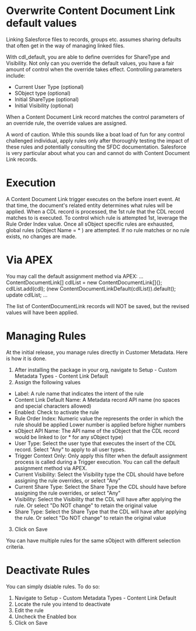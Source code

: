 # Overwrite Content Document Link default values
Linking Salesforce files to records, groups etc. assumes sharing defaults that often get in the way of managing linked files.

With cdl_default, you are able to define overrides for ShareType and Visibility. Not only can you override the default values, you have a fair amount of control when the override takes effect. Controlling parameters include:
- Current User Type (optional)
- SObject type (optional)
- Initial ShareType (optional)
- Initial Visibility (optional)

When a Content Document Link record matches the control parameters of an override rule, the override values are assigned.

A word of caution. While this sounds like a boat load of fun for any control challenged individual, apply rules only after thoroughly testing the impact of these rules and potentially consulting the SFDC documentation. Salesforce is very particular about what you can and cannot do with Content Document Link records.

# Execution
A Content Document Link trigger executes on the before insert event. At that time, the document's related entity determines what rules will be applied. When a CDL record is processed, the 1st rule that the CDL record matches to is executed. To control which rule is attempted 1st, leverage the Rule Order Index value. Once all sObject specific rules are exhausted, global rules (sObject Name = * ) are attempted. If no rule matches or no rule exists, no changes are made.

#  Via APEX
You may call the default assignment method via APEX:
...
ContentDocumentLink[] cdlList = new ContentDocumentLink[]{};
cdlList.add(cdl);
(new ContentDocumentLinkDefault(cdlList)).default();
update cdlList;
...

The list of ContentDocumentLink records will NOT be saved, but the revised values will have been applied.

# Managing Rules
At the initial release, you manage rules directly in Customer Metadata. Here is how it is done.

1. After installing the package in your org, navigate to Setup - Custom Metadata Types - Content Link Default
2. Assign the following values
  - Label: A rule name that indicates the intent of the rule
  - Content Link Default Name: A Metadata record API name (no spaces and special characters allowed)
  - Enabled: Check to activate the rule
  - Rule Order Index: Numeric value the represents the order in which the rule should be applied
                      Lower number is applied before higher numbers
  - sObject API Name: The API name of the sObject that the CDL record would be linked to (or * for any sObject type)
  - User Type: Select the user type that executes the insert of the CDL record. Select "Any" to apply to all user types.
  - Trigger Context Only: Only apply this filter when the default assignment process is called during a Trigger execution.
                          You can call the default assignment method via APEX.
  - Current Visibility: Select the Visibility type the CDL should have before assigning the rule overrides, or select "Any"
  - Current Share Type: Select the Share Type the CDL should have before assigning the rule overrides, or select "Any"
  - Visibility: Select the Visibility that the CDL will have after applying the rule. Or select "Do NOT change" to retain the original value
  - Share Type: Select the Share Type that the CDL will have after applying the rule. Or select "Do NOT change" to retain the original value
3. Click on Save

You can have multiple rules for the same sObject with different selection criteria. 

#  Deactivate Rules
You can simply dsiable rules. To do so:
1. Navigate to Setup - Custom Metadata Types - Content Link Default
2. Locate the rule you intend to deactivate
3. Edit the rule
4. Uncheck the Enabled box
5. Click on Save
